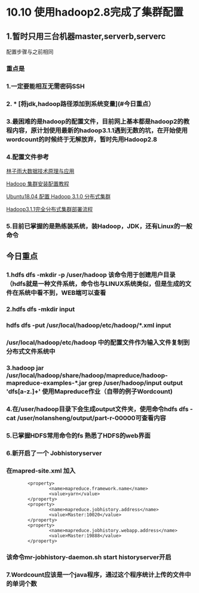 # 10.10 使用hadoop2.8完成了集群配置
## 1.暂时只用三台机器master,serverb,serverc
配置步骤与之前相同

### 重点是  
### 1.一定要能相互无需密码SSH  

### 2. * [将jdk,hadoop路径添加到系统变量](#今日重点） 

### 3.最困难的是hadoop的配置文件，目前网上基本都是hadoop2的教程内容，原计划使用最新的hadoop3.1.1遇到无数的坑，在开始使用wordcount的时候终于无解放弃，暂时先用Hadoop2.8  

### 4.配置文件参考
[林子雨大数据技术原理与应用](http://dblab.xmu.edu.cn/post/5663/)  

[Hadoop 集群安装配置教程](http://dblab.xmu.edu.cn/blog/install-hadoop-cluster/)

[Ubuntu18.04 配置 Hadoop 3.1.0 分布式集群](https://blog.mahonex.com/index.php/2018/06/22/ubuntu18-04-%E9%85%8D%E7%BD%AE-hadoop-3-1-0-%E5%88%86%E5%B8%83%E5%BC%8F%E9%9B%86%E7%BE%A4/)

[Hadoop3.1.1完全分布式集群部署流程](https://blog.csdn.net/qq_39151089/article/details/82708946)

### 5.目前已掌握的是熟练装系统，装Hadoop，JDK，还有Linux的一般命令



## 今日重点
### 1.hdfs dfs -mkdir -p /user/hadoop 该命令用于创建用户目录（hdfs就是一种文件系统，命令也与LINUX系统类似，但是生成的文件在系统中看不到，WEB端可以查看

### 2.hdfs dfs -mkdir input
### hdfs dfs -put /usr/local/hadoop/etc/hadoop/*.xml input 
### /usr/local/hadoop/etc/hadoop 中的配置文件作为输入文件复制到分布式文件系统中

### 3.hadoop jar /usr/local/hadoop/share/hadoop/mapreduce/hadoop-mapreduce-examples-*.jar grep /user/hadoop/input output 'dfs[a-z.]+' 使用Mapreduce作业（自带的例子Wordcount)

### 4.在/user/hadoop目录下会生成output文件夹，使用命令hdfs dfs -cat /user/nolansheng/output/part-r-00000可查看内容

### 5.已掌握HDFS常用命令的fs 熟悉了HDFS的web界面

### 6.新开启了一个 Jobhistoryserver
### 在mapred-site.xml 加入
```
        <property>
                <name>mapreduce.framework.name</name>
                <value>yarn</value>
        </property>
        <property>
                <name>mapreduce.jobhistory.address</name>
                <value>Master:10020</value>
        </property>
        <property>
                <name>mapreduce.jobhistory.webapp.address</name>
                <value>Master:19888</value>
        </property>
```
### 该命令mr-jobhistory-daemon.sh start historyserver开启

### 7.Wordcount应该是一个java程序，通过这个程序统计上传的文件中的单词个数

